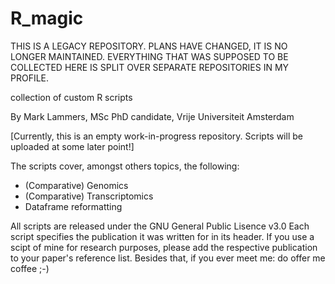 # R_magic
THIS IS A LEGACY REPOSITORY. PLANS HAVE CHANGED, IT IS NO LONGER MAINTAINED. EVERYTHING THAT WAS SUPPOSED TO BE COLLECTED HERE IS SPLIT OVER SEPARATE REPOSITORIES IN MY PROFILE.

collection of custom R scripts

By Mark Lammers, MSc
PhD candidate, Vrije Universiteit Amsterdam

[Currently, this is an empty work-in-progress repository. Scripts will be uploaded at some later point!]

The scripts cover, amongst others topics, the following:
- (Comparative) Genomics
- (Comparative) Transcriptomics
- Dataframe reformatting


All scripts are released under the GNU General Public Lisence v3.0
Each script specifies the publication it was written for in its header. If you use a scipt of mine for research purposes, please add the respective publication to your paper's reference list. Besides that, if you ever meet me: do offer me coffee ;-)
